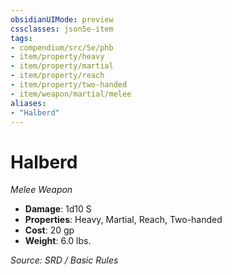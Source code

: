 ```yaml
---
obsidianUIMode: preview
cssclasses: json5e-item
tags:
- compendium/src/5e/phb
- item/property/heavy
- item/property/martial
- item/property/reach
- item/property/two-handed
- item/weapon/martial/melee
aliases: 
- "Halberd"
---
```

# Halberd
*Melee Weapon*  

- **Damage**: 1d10 S
- **Properties**: Heavy, Martial, Reach, Two-handed
- **Cost**: 20 gp
- **Weight**: 6.0 lbs.

*Source: SRD / Basic Rules*